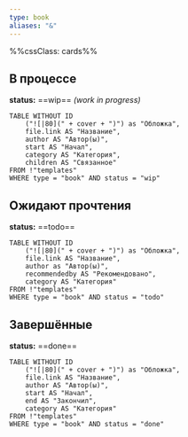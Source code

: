 ```yaml
---
type: book
aliases: "&"
---
```

%%cssClass: cards%%
## В процессе
**status:** ==wip== *(work in progress)*

```dataview
TABLE WITHOUT ID
	("![|80](" + cover + ")") as "Обложка",
	file.link AS "Название",
	author AS "Автор(ы)",
	start AS "Начал",
	category AS "Категория",
	children AS "Связанное"
FROM !"templates"
WHERE type = "book" AND status = "wip"
```

## Ожидают прочтения
**status:** ==todo==

```dataview
TABLE WITHOUT ID
	("![|80](" + cover + ")") as "Обложка",
	file.link AS "Название",
	author as "Автор(ы)",
	recommendedby AS "Рекомендовано",
	category AS "Категория"
FROM !"templates"
WHERE type = "book" AND status = "todo"
```

## Завершённые
**status:** ==done==
```dataview
TABLE WITHOUT ID
	("![|80](" + cover + ")") as "Обложка",
	file.link AS "Название",
	author AS "Автор(ы)",
	start AS "Начал",
	end AS "Закончил",
	category AS "Категория"
FROM !"templates"
WHERE type = "book" AND status = "done"
```